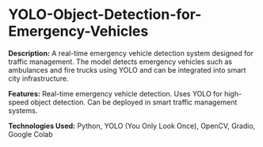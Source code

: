 # YOLO-Object-Detection-for-Emergency-Vehicles

**Description:**
A real-time emergency vehicle detection system designed for traffic management. The model detects emergency vehicles such as ambulances and fire trucks using YOLO and can be integrated into smart city infrastructure.

****Features:****
Real-time emergency vehicle detection.
Uses YOLO for high-speed object detection.
Can be deployed in smart traffic management systems.

**Technologies Used:**
Python, YOLO (You Only Look Once), OpenCV, Gradio, Google Colab
